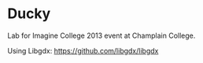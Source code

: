 Ducky
=====

Lab for Imagine College 2013 event at Champlain College.

Using Libgdx: https://github.com/libgdx/libgdx
